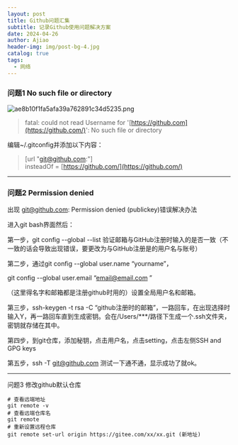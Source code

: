 ```yaml
---
layout: post
title: Github问题汇集
subtitle: 记录Github使用问题解决方案
date: 2024-04-26
author: Ajiao
header-img: img/post-bg-4.jpg
catalog: true
tags:
  - 网络
---
```

### 问题1 No such file or directory

![ae8b10f1fa5afa39a762891c34d5235.png](https://s2.loli.net/2024/04/26/VyabpvXM7ozhZWK.png)

> fatal: could not read Username for '[https://github.com](https://github.com/)': No such file or directory

编辑~/.gitconfig并添加以下内容：


>[url "git@github.com:"]  
insteadOf = [https://github.com/](https://github.com/)


---
### 问题2  Permission denied  

出现 git@github.com: Permission denied (publickey)错误解决办法

进入git bash界面然后：

第一步，git config --global --list 验证邮箱与GitHub注册时输入的是否一致（不一致的话会导致出现错误，要更改为与GitHub注册是的用户名与账号）

第二步，通过git config --global user.name “yourname”，

git config --global user.email “email@email.com ”

（这里得名字和邮箱都是注册github时用的）设置全局用户名和邮箱。

第三步，ssh-keygen -t rsa -C “github注册时的邮箱”，一路回车，在出现选择时输入Y，再一路回车直到生成密钥。会在/Users/***/路径下生成一个.ssh文件夹，密钥就存储在其中。

第四步，到git仓库，添加秘钥，点击用户名，点击setting，点击左侧SSH and GPG keys

第五步，ssh -T git@github.com 测试一下通不通，显示成功了就ok。

---
问题3 修改github默认仓库

```
# 查看远端地址
git remote -v  
# 查看远端仓库名
git remote 
# 重新设置远程仓库
git remote set-url origin https://gitee.com/xx/xx.git (新地址)
```